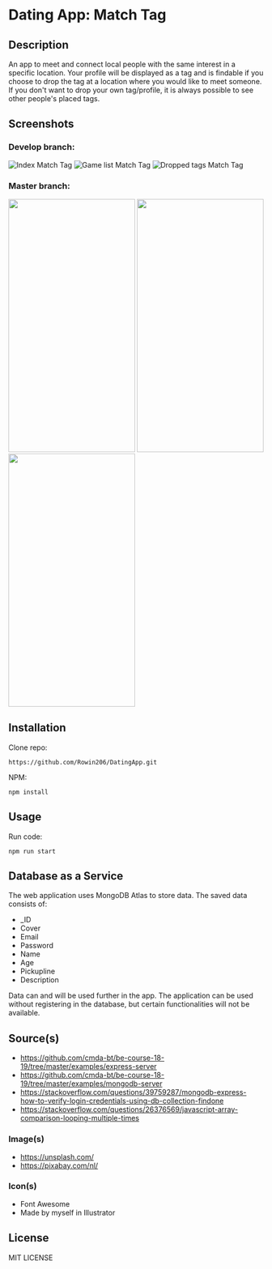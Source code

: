 # Dating App: Match Tag

## Description 
An app to meet and connect local people with the same interest in a specific location. Your profile will be displayed as a tag and is findable if you choose to drop the tag at a location where you would like to meet someone. If you don't want to drop your own tag/profile, it is always possible to see other people's placed tags. 

## Screenshots
### Develop branch:
![Index Match Tag](https://66.media.tumblr.com/38157a84b79b17e2c5b0cb44f89266b7/tumblr_ppte7ax32h1xh4pqfo3_300.png)
![Game list Match Tag](https://66.media.tumblr.com/506a7c3fc5bf4dbea20c977195e21543/tumblr_ppte7ax32h1xh4pqfo2_300.png)
![Dropped tags Match Tag](https://66.media.tumblr.com/6ea18f5bdfbb70fc72da22396d39aa01/tumblr_ppte7ax32h1xh4pqfo1_300.png)

### Master branch:
<img src="https://66.media.tumblr.com/0950b228bd2028eded17f5e344181293/tumblr_pp2nmiWeWV1xh4pqfo3_1280.png" width="250" height="500"> <img src="https://66.media.tumblr.com/f0488a6ee76ce3701dcb86f35847867a/tumblr_pp2nmiWeWV1xh4pqfo2_1280.png" width="250" height="500"> <img src="https://66.media.tumblr.com/82776c5496ba57c24e28501929b1253a/tumblr_pp2nmiWeWV1xh4pqfo1_1280.png" width="250" height="500">


## Installation
Clone repo: 
```
https://github.com/Rowin206/DatingApp.git
```

NPM: 
```
npm install
```


## Usage
Run code: 
```
npm run start
```

## Database as a Service 
The web application uses MongoDB Atlas to store data. The saved data consists of:

* _ID
* Cover 
* Email
* Password
* Name
* Age
* Pickupline
* Description 

Data can and will be used further in the app. The application can be used without registering in the database, 
but certain functionalities will not be available. 

## Source(s)
* https://github.com/cmda-bt/be-course-18-19/tree/master/examples/express-server
* https://github.com/cmda-bt/be-course-18-19/tree/master/examples/mongodb-server
* https://stackoverflow.com/questions/39759287/mongodb-express-how-to-verify-login-credentials-using-db-collection-findone
* https://stackoverflow.com/questions/26376569/javascript-array-comparison-looping-multiple-times

### Image(s)
* https://unsplash.com/
* https://pixabay.com/nl/

### Icon(s)
* Font Awesome
* Made by myself in Illustrator

## License
MIT LICENSE
